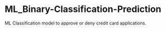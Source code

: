 # ML_Binary-Classification-Prediction
ML Classification model to approve or deny credit card applications.
